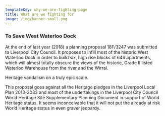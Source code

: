```yaml
---
templateKey: why-we-are-fighting-page
title: What are we fighting for
image: /img/banner-small.png
---
```

### To Save West Waterloo Dock

At the end of last year (2018) a planning proposal 18F/3247 was submitted to Liverpool City Council. It proposes to infill most of the historic West Waterloo Dock in order to build six, high rise blocks of 646 apartments, which will almost totally obscure the views of the historic, Grade II listed Waterloo Warehouse from the river and the Wirral. 

Heritage vandalism on a truly epic scale. 

This proposal goes against all the Heritage pledges in the Liverpool Local Plan 2013-2033 and most of the undertakings in the Liverpool City Council World Heritage Site Supplementary Planning Document in support of World Heritage status.  It seems inconceivable that it will not put the already at risk World Heritage status in even graver jeopardy.
